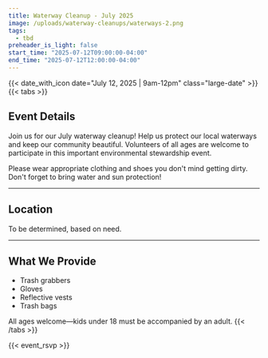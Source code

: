 ```yaml
---
title: Waterway Cleanup - July 2025
image: /uploads/waterway-cleanups/waterways-2.png
tags:
  - tbd
preheader_is_light: false
start_time: "2025-07-12T09:00:00-04:00"
end_time: "2025-07-12T12:00:00-04:00"
---
```


{{< date_with_icon date="July 12, 2025 | 9am-12pm" class="large-date" >}}
{{< tabs >}}
## Event Details

Join us for our July waterway cleanup! Help us protect our local waterways and keep our community beautiful. Volunteers of all ages are welcome to participate in this important environmental stewardship event.

Please wear appropriate clothing and shoes you don't mind getting dirty. Don't forget to bring water and sun protection!

---
## Location

To be determined, based on need.

---
## What We Provide

- Trash grabbers
- Gloves
- Reflective vests
- Trash bags

All ages welcome—kids under 18 must be accompanied by an adult.
{{< /tabs >}}

{{< event_rsvp >}}